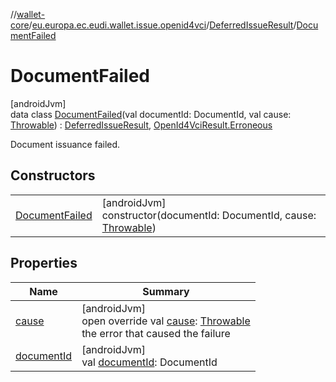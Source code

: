 //[wallet-core](../../../../index.md)/[eu.europa.ec.eudi.wallet.issue.openid4vci](../../index.md)/[DeferredIssueResult](../index.md)/[DocumentFailed](index.md)

# DocumentFailed

[androidJvm]\
data class [DocumentFailed](index.md)(val documentId: DocumentId, val
cause: [Throwable](https://kotlinlang.org/api/latest/jvm/stdlib/kotlin/-throwable/index.html)) : [DeferredIssueResult](../index.md), [OpenId4VciResult.Erroneous](../../-open-id4-vci-result/-erroneous/index.md)

Document issuance failed.

## Constructors

|                                       |                                                                                                                                                    |
|---------------------------------------|----------------------------------------------------------------------------------------------------------------------------------------------------|
| [DocumentFailed](-document-failed.md) | [androidJvm]<br>constructor(documentId: DocumentId, cause: [Throwable](https://kotlinlang.org/api/latest/jvm/stdlib/kotlin/-throwable/index.html)) |

## Properties

| Name                         | Summary                                                                                                                                                                          |
|------------------------------|----------------------------------------------------------------------------------------------------------------------------------------------------------------------------------|
| [cause](cause.md)            | [androidJvm]<br>open override val [cause](cause.md): [Throwable](https://kotlinlang.org/api/latest/jvm/stdlib/kotlin/-throwable/index.html)<br>the error that caused the failure |
| [documentId](document-id.md) | [androidJvm]<br>val [documentId](document-id.md): DocumentId                                                                                                                     |
